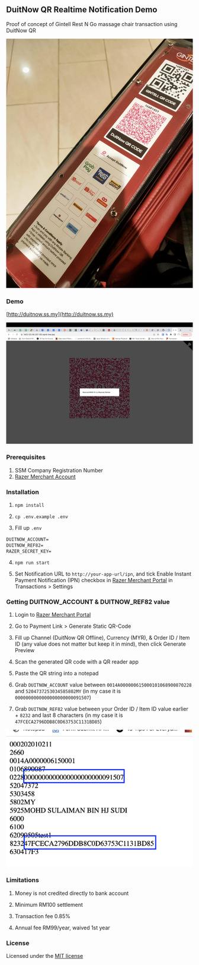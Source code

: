 
## DuitNow QR Realtime Notification Demo

Proof of concept of Gintell Rest N Go massage chair transaction using DuitNow QR

![Massage Chair](/images/massage-chair.jpeg "Massage Chair")

### Demo

[http://duitnow.ss.my](http://duitnow.ss.my)

![Demo](/images/demo.png "Demo")

### Prerequisites

1. SSM Company Registration Number
2. [Razer Merchant Account](https://booster.merchant.razer.com)

### Installation

1. `npm install`

2. `cp .env.example .env`

3. Fill up `.env`

```
DUITNOW_ACCOUNT=
DUITNOW_REF82=
RAZER_SECRET_KEY=
```

4. `npm run start`

5. Set Notification URL to `http://your-app-url/ipn`, and tick Enable Instant Payment Notification (IPN) checkbox in [Razer Merchant Portal](https://portal.merchant.razer.com) in Transactions > Settings

### Getting DUITNOW_ACCOUNT & DUITNOW_REF82 value

1. Login to [Razer Merchant Portal](https://portal.merchant.razer.com)

2. Go to Payment Link > Generate Static QR-Code

3. Fill up Channel (DuitNow QR Offline), Currency (MYR), & Order ID / Item ID (any value does not matter but keep it in mind), then click Generate Preview

4. Scan the generated QR code with a QR reader app

5. Paste the QR string into a notepad

6. Grab `DUITNOW_ACCOUNT` value between `0014A000000615000101068900870228` and `5204737253034585802MY` (in my case it is `0000000000000000000000091507`)

7. Grab `DUITNOW_REF82` value between your Order ID / Item ID value earlier + `8232` and last 8 characters (in my case it is `47FCECA2796DDB8C0D63753C1131BD85`)

![DuitNow Values](/images/duitnow-values.png "DuitNow Values")

### Limitations

1. Money is not credited directly to bank account

2. Minimum RM100 settlement

3. Transaction fee 0.85%

4. Annual fee RM99/year, waived 1st year

### License

Licensed under the [MIT license](http://opensource.org/licenses/MIT)


